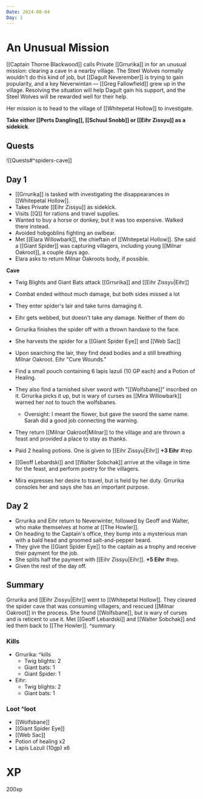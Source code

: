```yaml
---
Date: 2024-08-04
Day: 1
---
```

# An Unusual Mission
[[Captain Thorne Blackwood]] calls Private [[Grrurika]] in for an unusual mission: clearing a cave in a nearby village. The Steel Wolves normally wouldn't do this kind of job, but [[Dagult Neverember]] is trying to gain popularity, and a key Neverwintan — [[Greg Fallowfield]] grew up in the village. Resolving the situation will help Dagult gain his support, and the Steel Wolves will be rewarded well for their help.

Her mission is to head to the village of [[Whitepetal Hollow]] to investigate.

**Take either [[Perts Dangling]], [[Schuul Snobb]] or [[Eihr Zissyu]] as a sidekick**.

## Quests
![[Quests#^spiders-cave]]
## Day 1
* [[Grrurika]] is tasked with investigating the disappearances in [[Whitepetal Hollow]].
* Takes Private [[Eihr Zissyu]] as sidekick.
* Visits [[Q]] for rations and travel supplies.
* Wanted to buy a horse or donkey, but it was too expensive. Walked there instead.
* Avoided hobgoblins fighting an owlbear.
* Met [[Elara Willowbark]], the chieftain of [[Whitepetal Hollow]]. She said a [[Giant Spider]] was capturing villagers, including young [[Milnar Oakroot]], a couple days ago.
* Elara asks to return Milnar Oakroots body, if possible.

**Cave**
* Twig Blights and Giant Bats attack [[Grrurika]] and [[Eihr Zissyu|Eihr]]
* Combat ended without much damage, but both sides missed a lot
* They enter spider's lair and take turns damaging it.
* Eihr gets webbed, but doesn't take any damage. Neither of them do
* Grrurika finishes the spider off with a thrown handaxe to the face.
* She harvests the spider for a [[Giant Spider Eye]] and [[Web Sac]]

* Upon searching the lair, they find dead bodies and a still breathing Milnar Oakroot. Eihr "Cure Wounds."
* Find a small pouch containing 6 lapis lazuli (10 GP each) and a Potion of Healing.
* They also find a tarnished silver sword with "[[Wolfsbane]]" inscribed on it. Grrurika picks it up, but is wary of curses as [[Mira Willowbark]] warned her not to touch the wolfsbanes.
	* Oversight: I meant the flower, but gave the sword the same name. Sarah did a good job connecting the warning.
* They return [[Milnar Oakroot|Milnar]] to the village and are thrown a feast and provided a place to stay as thanks.
* Paid 2 healing potions. One is given to [[Eihr Zissyu|Eihr]] **+3 Eihr** #rep
* [[Geoff Lebardski]] and [[Walter Sobchak]] arrive at the village in time for the feast, and perform poetry for the villagers.
* Mira expresses her desire to travel, but is held by her duty. Grrurika consoles her and says she has an important purpose.
## Day 2
* Grrurika and Eihr return to Neverwinter, followed by Geoff and Walter, who make themselves at home at [[The Howler]].
* On heading to the Captain's office, they bump into a mysterious man with a bald head and groomed salt-and-pepper beard.
* They give the [[Giant Spider Eye]] to the captain as a trophy and receive their payment for the job.
* She splits half the payment with [[Eihr Zissyu|Eihr]]. **+5 Eihr** #rep.
* Given the rest of the day off.

## Summary
Grrurika and [[Eihr Zissyu|Eihr]] went to [[Whitepetal Hollow]]. They cleared the spider cave that was consuming villagers, and rescued [[Milnar Oakroot]] in the process. She found [[Wolfsbane]], but is wary of curses and is reticent to use it. Met [[Geoff Lebardski]] and [[Walter Sobchak]] and led them back to [[The Howler]].
^summary
### Kills
* Grrurika: ^kills
	* Twig blights: 2
	* Giant bats: 1
	* Giant Spider: 1
* Eihr:
	* Twig blights: 2
	* Giant bats: 1 
### Loot ^loot
* [[Wolfsbane]]
* [[Giant Spider Eye]]
* [[Web Sac]]
* Potion of healing x2
* Lapis Lazuli (10gp) x6

# XP
200xp